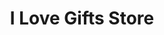 ---
title: "I Love Gifts Store"
url: /ciudad-autonoma-de-buenos-aires/i-love-gifts-store/
shop: Andenken
---